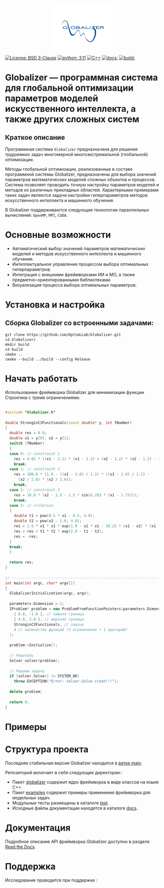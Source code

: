 <p align="center">
  <img src="/docs/Globalizer_logo.png" width="200" height="150"/>
</p>

[![License: BSD 3-Clause](https://img.shields.io/badge/License-BSD%203--Clause-green)](LICENSE)
[![python: 3.11](https://img.shields.io/badge/python-3.11-44cc12?style=flat-square&logo=python)](https://www.python.org/downloads/release/python-3110/)
[![C++](https://img.shields.io/badge/C++-17-44cc12?style=flat-square&logo=c%2B%2B)](https://isocpp.org/)
[![docs: ](https://readthedocs.org/projects/ebonite/badge/?style=flat-square)](https://Globalizer.readthedocs.io/ru/latest/)
[![build:](https://github.com/UNN-ITMM-Software/iOpt/actions/workflows/python-app.yml/badge.svg)](https://github.com/OptimLLab/Globalizer/actions)



# Globalizer — программная система для глобальной оптимизации параметров моделей искусственного интеллекта, а также других сложных систем

## Краткое описание
Программная система `Globalizer` предназначена для решения трудоемких задач многомерной многоэкстремальной (глобальной) оптимизации.

Методы глобальной оптимизации, реализованные в составе программной системы Globalizer, предназначены для выбора значений параметров математических моделей сложных объектов и процессов. Система позволяет проводить точную настройку параметров моделей и методов из различных прикладных областей. Характерными примерами таких задач являются задачи настройки гиперпараметров методов искусственного интеллекта и машинного обучения.

В Globalizer поддерживаются следующие технологии параллельных вычислений: `OpenMP`, `MPI`, `CUDA`.

# **Основные возможности**
- Автоматический выбор значений параметров математических моделей и методов искусственного интеллекта и машинного обучения.
- Интеллектуальное управление процессом выбора оптимальных гиперпараметров.
- Интеграция с внешними фреймворками ИИ и МО, а также предметно-ориентированными библиотеками.
- Визуализация процесса выбора оптимальных параметров.


# **Установка и настройка**

## Сборка Globalizer со встроенными задачами:

```
git clone https://github.com/OptimLLab/Globalizer.git
cd Globalizer/
mkdir build
cd build
cmake ..
cmake --build ../build --config Release
```

# **Начать работать**

Использование фреймворка Globalizer для минимизации функции Стронгина с тремя ограничениями.

```\examples\SimpleMain.cpp

#include "Globalizer.h"

double StronginC3Functionals(const double* y, int fNumber)
{
  double res = 0.0;
  double x1 = y[0], x2 = y[1];
  switch (fNumber)
  {
  case 0: // constraint 1
    res = 0.01 * ((x1 - 2.2) * (x1 - 2.2) + (x2 - 1.2) * (x2 - 1.2) - 2.25);
    break;
  case 1: // constraint 2
    res = 100.0 * (1.0 - ((x1 - 2.0) / 1.2) * ((x1 - 2.0) / 1.2) -
      (x2 / 2.0) * (x2 / 2.0));
    break;
  case 2: // constraint 3
    res = 10.0 * (x2 - 1.5 - 1.5 * sin(6.283 * (x1 - 1.75)));
    break;
  case 3: // criterion
  {
    double t1 = pow(0.5 * x1 - 0.5, 4.0);
    double t2 = pow(x2 - 1.0, 4.0);
    res = 1.5 * x1 * x1 * exp(1.0 - x1 * x1 - 20.25 * (x1 - x2) * (x1 - x2));
    res = res + t1 * t2 * exp(2.0 - t1 - t2);
    res = -res;
  }
  break;
  }

  return res;
}

// ------------------------------------------------------------------------------------------------
int main(int argc, char* argv[])
{
  GlobalizerInitialization(argc, argv);

  parameters.Dimension = 2;
  IProblem* problem = new ProblemFromFunctionPointers(parameters.Dimension, // размерность задачи
    { 0.0, -1.0 }, // нижняя граница
    { 4.0, 3.0 }, // верхняя граница
    StronginC3Functionals, // задача
    4 // количество функций (3 ограничения + 1 критерий)
  );

  problem->Initialize();

  // Решатель
  Solver solver(problem);

  // Решаем задачу
  if (solver.Solve() != SYSTEM_OK)
    throw EXCEPTION("Error: solver.Solve crash!!!");

  delete problem;

  return 0;
}
```

# **Примеры**


# **Структура проекта**

Последняя стабильная версия Globalizer находится в [ветке main](https://github.com/OptimLLab/Globalizer/tree/main). 

Репозиторий включает в себя следующие директории::
- Пакет [globalizer](https://github.com/OptimLLab/Globalizer/tree/main/globalizer) содержит ядро фреймворка  в виде  классов на языке C++.
- Пакет [examples](https://github.com/OptimLLab/Globalizer/tree/main/examples) содержит примеры применения фреймворка для модельных задач.
- Модульные тесты размещены в каталоге [test](https://github.com/OptimLLab/Globalizer/tree/main/tests).
- Исходные файлы документации находятся в каталоге [docs](https://github.com/OptimLLab/Globalizer/tree/main/docs).

# **Документация**

Подробное описание API фреймворка Globalizer доступно в разделе [Read the Docs](https://Globalizer.readthedocs.io/ru/latest/).

# **Поддержка**

Исследование проводится при поддержке :
